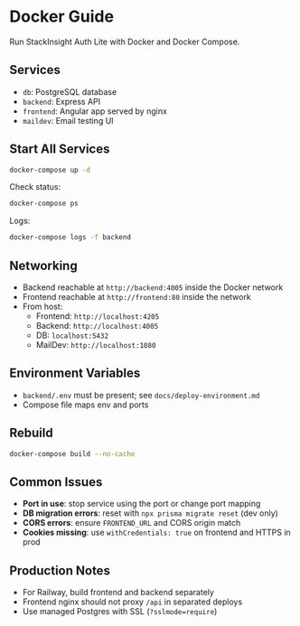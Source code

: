 # Docker Guide

Run StackInsight Auth Lite with Docker and Docker Compose.

## Services

- `db`: PostgreSQL database
- `backend`: Express API
- `frontend`: Angular app served by nginx
- `maildev`: Email testing UI

## Start All Services

```bash
docker-compose up -d
```

Check status:
```bash
docker-compose ps
```

Logs:
```bash
docker-compose logs -f backend
```

## Networking

- Backend reachable at `http://backend:4005` inside the Docker network
- Frontend reachable at `http://frontend:80` inside the network
- From host:
  - Frontend: `http://localhost:4205`
  - Backend: `http://localhost:4005`
  - DB: `localhost:5432`
  - MailDev: `http://localhost:1080`

## Environment Variables

- `backend/.env` must be present; see `docs/deploy-environment.md`
- Compose file maps env and ports

## Rebuild

```bash
docker-compose build --no-cache
```

## Common Issues

- **Port in use**: stop service using the port or change port mapping
- **DB migration errors**: reset with `npx prisma migrate reset` (dev only)
- **CORS errors**: ensure `FRONTEND_URL` and CORS origin match
- **Cookies missing**: use `withCredentials: true` on frontend and HTTPS in prod

## Production Notes

- For Railway, build frontend and backend separately
- Frontend nginx should not proxy `/api` in separated deploys
- Use managed Postgres with SSL (`?sslmode=require`)
